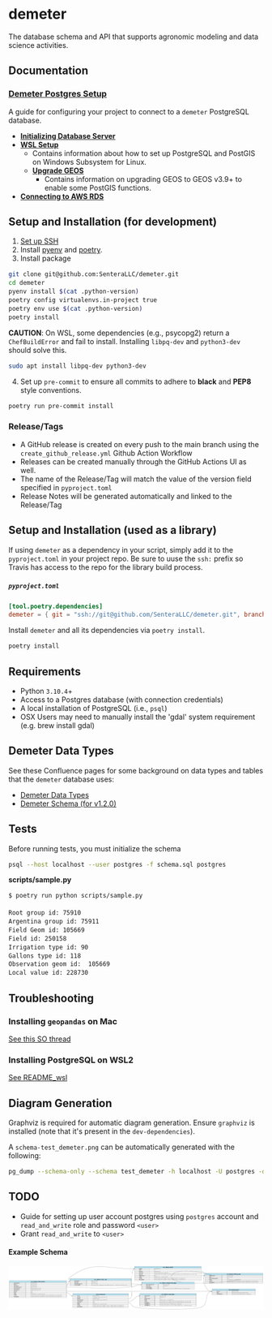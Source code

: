 # demeter

The database schema and API that supports agronomic modeling and data science activities.

## Documentation
### [Demeter Postgres Setup](https://sentera.atlassian.net/wiki/spaces/GML/pages/3297148971/Demeter+Setup)
A guide for configuring your project to connect to a `demeter` PostgreSQL database.
- __[Initializing Database Server](https://sentera.atlassian.net/wiki/spaces/GML/pages/3299639330/Initializing+database+server)__
- __[WSL Setup](https://sentera.atlassian.net/wiki/spaces/GML/pages/3302850561/WSL+Setup)__
  - Contains information about how to set up PostgreSQL and PostGIS on Windows Subsystem for Linux.
  - __[Upgrade GEOS](https://sentera.atlassian.net/wiki/spaces/GML/pages/3302522986/Upgrade+GEOSp)__ 
    - Contains information on upgrading GEOS to GEOS v3.9+ to enable some PostGIS functions.
- __[Connecting to AWS RDS](https://sentera.atlassian.net/wiki/spaces/GML/pages/3301048336/Connecting+to+AWS+RDS)__



## Setup and Installation (for development)
1) [Set up SSH](https://github.com/SenteraLLC/install-instructions/blob/master/ssh_setup.md)
2) Install [pyenv](https://github.com/SenteraLLC/install-instructions/blob/master/pyenv.md) and [poetry](https://python-poetry.org/docs/#installation).
3) Install package
``` bash
git clone git@github.com:SenteraLLC/demeter.git
cd demeter
pyenv install $(cat .python-version)
poetry config virtualenvs.in-project true
poetry env use $(cat .python-version)
poetry install
```
**CAUTION**: On WSL, some dependencies (e.g., psycopg2) return a `ChefBuildError` and fail to install. Installing `libpq-dev` and `python3-dev` should solve this.
``` bash
sudo apt install libpq-dev python3-dev
```
4) Set up `pre-commit` to ensure all commits to adhere to **black** and **PEP8** style conventions.
``` bash
poetry run pre-commit install
```

### Release/Tags
- A GitHub release is created on every push to the main branch using the `create_github_release.yml` Github Action Workflow
- Releases can be created manually through the GitHub Actions UI as well.
- The name of the Release/Tag will match the value of the version field specified in `pyproject.toml`
- Release Notes will be generated automatically and linked to the Release/Tag

## Setup and Installation (used as a library)
If using `demeter` as a dependency in your script, simply add it to the `pyproject.toml` in your project repo. Be sure to uuse the `ssh:` prefix so Travis has access to the repo for the library build process.

<h5 a><strong><code>pyproject.toml</code></strong></h5>

``` toml
[tool.poetry.dependencies]
demeter = { git = "ssh://git@github.com/SenteraLLC/demeter.git", branch = "main"}
```

Install `demeter` and all its dependencies via `poetry install`.

``` bash
poetry install
```

## Requirements
- Python `3.10.4`+
- Access to a Postgres database (with connection credentials)
- A local installation of PostgreSQL (i.e., `psql`)
- OSX Users may need to manually install the 'gdal' system requirement (e.g. brew install gdal)

## Demeter Data Types
See these Confluence pages for some background on data types and tables that the `demeter` database uses:
- [Demeter Data Types](https://sentera.atlassian.net/wiki/spaces/GML/pages/3172270107/Demeter+Data+Types)
- [Demeter Schema (for v1.2.0)](https://sentera.atlassian.net/wiki/spaces/GML/pages/3198156837/Proposed+Demeter+Schema+v1.2.0+ABI)

## Tests

Before running tests, you must initialize the schema

``` bash
psql --host localhost --user postgres -f schema.sql postgres
```

**scripts/sample.py**
```bash
$ poetry run python scripts/sample.py

Root group id: 75910
Argentina group id: 75911
Field Geom id: 105669
Field id: 250158
Irrigation type id: 90
Gallons type id: 118
Observation geom id:  105669
Local value id: 228730
```

## Troubleshooting
### Installing `geopandas` on Mac
[See this SO thread](https://stackoverflow.com/questions/71137617/error-installing-geopandas-in-python-on-mac-m1)

### Installing PostgreSQL on WSL2
[See README_wsl](https://github.com/SenteraLLC/demeter/blob/main/README_wsl.md)

## Diagram Generation
Graphviz is required for automatic diagram generation. Ensure `graphviz` is installed (note that it's present in the `dev-dependencies`).

A `schema-test_demeter.png` can be automatically generated with the following:

```bash
pg_dump --schema-only --schema test_demeter -h localhost -U postgres -d postgres | poetry run python -m scripts.to_graphviz | dot -Tpng > schema-test_demeter.png
```

## TODO
- Guide for setting up user account postgres using `postgres` account and `read_and_write` role and password `<user>`
- Grant `read_and_write` to `<user>`

#### Example Schema
![Example Schema](./schema-test_demeter.png)
